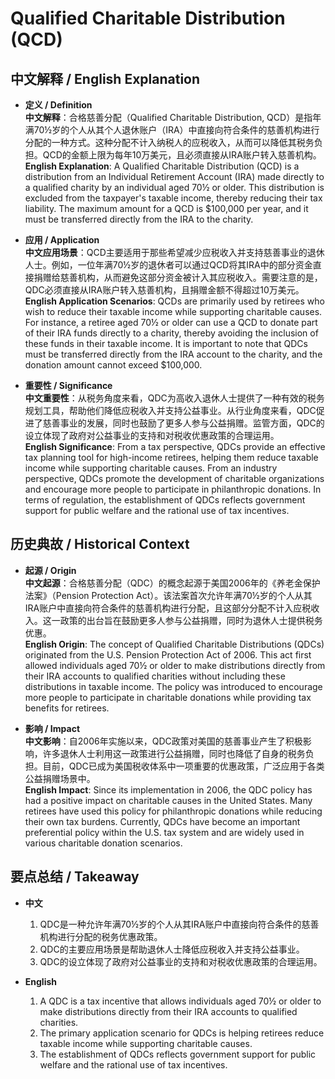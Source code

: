 # Qualified Charitable Distribution (QCD)

## 中文解释 / English Explanation

* **定义 / Definition**  
  **中文解释**：合格慈善分配（Qualified Charitable Distribution, QCD）是指年满70½岁的个人从其个人退休账户（IRA）中直接向符合条件的慈善机构进行分配的一种方式。这种分配不计入纳税人的应税收入，从而可以降低其税务负担。QCD的金额上限为每年10万美元，且必须直接从IRA账户转入慈善机构。  
  **English Explanation**: A Qualified Charitable Distribution (QCD) is a distribution from an Individual Retirement Account (IRA) made directly to a qualified charity by an individual aged 70½ or older. This distribution is excluded from the taxpayer's taxable income, thereby reducing their tax liability. The maximum amount for a QCD is $100,000 per year, and it must be transferred directly from the IRA to the charity.

* **应用 / Application**  
  **中文应用场景**：QCD主要适用于那些希望减少应税收入并支持慈善事业的退休人士。例如，一位年满70½岁的退休者可以通过QCD将其IRA中的部分资金直接捐赠给慈善机构，从而避免这部分资金被计入其应税收入。需要注意的是，QDC必须直接从IRA账户转入慈善机构，且捐赠金额不得超过10万美元。  
  **English Application Scenarios**: QCDs are primarily used by retirees who wish to reduce their taxable income while supporting charitable causes. For instance, a retiree aged 70½ or older can use a QCD to donate part of their IRA funds directly to a charity, thereby avoiding the inclusion of these funds in their taxable income. It is important to note that QDCs must be transferred directly from the IRA account to the charity, and the donation amount cannot exceed $100,000.

* **重要性 / Significance**  
  **中文重要性**：从税务角度来看，QDC为高收入退休人士提供了一种有效的税务规划工具，帮助他们降低应税收入并支持公益事业。从行业角度来看，QDC促进了慈善事业的发展，同时也鼓励了更多人参与公益捐赠。监管方面，QDC的设立体现了政府对公益事业的支持和对税收优惠政策的合理运用。  
  **English Significance**: From a tax perspective, QDCs provide an effective tax planning tool for high-income retirees, helping them reduce taxable income while supporting charitable causes. From an industry perspective, QDCs promote the development of charitable organizations and encourage more people to participate in philanthropic donations. In terms of regulation, the establishment of QDCs reflects government support for public welfare and the rational use of tax incentives.

## 历史典故 / Historical Context

* **起源 / Origin**  
  **中文起源**：合格慈善分配（QDC）的概念起源于美国2006年的《养老金保护法案》（Pension Protection Act）。该法案首次允许年满70½岁的个人从其IRA账户中直接向符合条件的慈善机构进行分配，且这部分分配不计入应税收入。这一政策的出台旨在鼓励更多人参与公益捐赠，同时为退休人士提供税务优惠。  
  **English Origin**: The concept of Qualified Charitable Distributions (QDCs) originated from the U.S. Pension Protection Act of 2006. This act first allowed individuals aged 70½ or older to make distributions directly from their IRA accounts to qualified charities without including these distributions in taxable income. The policy was introduced to encourage more people to participate in charitable donations while providing tax benefits for retirees.

* **影响 / Impact**  
  **中文影响**：自2006年实施以来，QDC政策对美国的慈善事业产生了积极影响，许多退休人士利用这一政策进行公益捐赠，同时也降低了自身的税务负担。目前，QDC已成为美国税收体系中一项重要的优惠政策，广泛应用于各类公益捐赠场景中。  
  **English Impact**: Since its implementation in 2006, the QDC policy has had a positive impact on charitable causes in the United States. Many retirees have used this policy for philanthropic donations while reducing their own tax burdens. Currently, QDCs have become an important preferential policy within the U.S. tax system and are widely used in various charitable donation scenarios.

## 要点总结 / Takeaway

* **中文**  
  1. QDC是一种允许年满70½岁的个人从其IRA账户中直接向符合条件的慈善机构进行分配的税务优惠政策。
  2. QDC的主要应用场景是帮助退休人士降低应税收入并支持公益事业。
  3. QDC的设立体现了政府对公益事业的支持和对税收优惠政策的合理运用。

* **English**  
  1. A QDC is a tax incentive that allows individuals aged 70½ or older to make distributions directly from their IRA accounts to qualified charities.
  2. The primary application scenario for QDCs is helping retirees reduce taxable income while supporting charitable causes.
  3. The establishment of QDCs reflects government support for public welfare and the rational use of tax incentives.